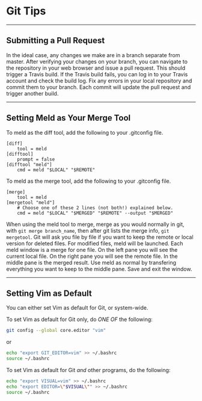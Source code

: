 # Git Tips 

---

## Submitting a Pull Request

In the ideal case, any changes we make are in a branch separate from master. After verifying your changes on your branch, you can navigate to the repository in your web browser and issue a pull request.
This should trigger a Travis build. If the Travis build fails, you can log in to your Travis account and check the build log. Fix any errors in your local repository and commit them to your branch. Each commit will update the pull request and trigger another build.

---

## Setting Meld as Your Merge Tool

To meld as the diff tool, add the following to your .gitconfig file.

```
[diff]
    tool = meld
[difftool]
    prompt = false
[difftool "meld"]
    cmd = meld "$LOCAL" "$REMOTE"
```

To meld as the merge tool, add the following to your .gitconfig file.

```
[merge]
    tool = meld
[mergetool "meld"]
    # Choose one of these 2 lines (not both!) explained below.
    cmd = meld "$LOCAL" "$MERGED" "$REMOTE" --output "$MERGED"
```

When using the meld tool to merge, merge as you would normally in git, with `git merge branch_name`, then after git lists the merge info, `git mergetool`. Git will ask you file by file if you want to keep the remote or local version for deleted files. For modified files, meld will be launched. Each meld window is a merge for one file. On the left pane you will see the current local file. On the right pane you will see the remote file. In the middle pane is the merged result. Use meld as normal by transfering everything you want to keep to the middle pane. Save and exit the window.

---

## Setting Vim as Default

You can either set Vim as default for Git, or system-wide.

To set Vim as default for Git only, do *ONE OF* the following:

```bash
git config --global core.editor "vim"
```

or

```bash
echo "export GIT_EDITOR=vim" >> ~/.bashrc
source ~/.bashrc
```

To set Vim as default for Git _and_ other programs, do the following:

```bash
echo "export VISUAL=vim" >> ~/.bashrc
echo "export EDITOR=\"$VISUAL\"" >> ~/.bashrc
source ~/.bashrc
```
